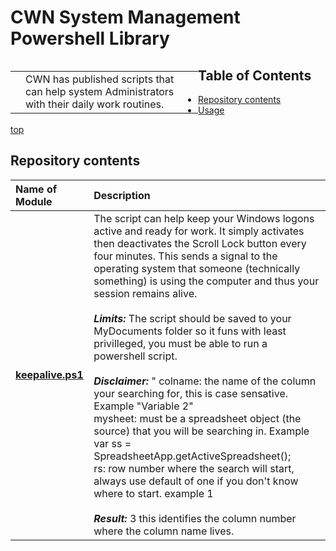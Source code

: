 # <a name="top">CWN System Management Powershell Library</a> 

<table style="width: 300px; float: left;" border="0" cellspacing="0">
<tbody>
  <tr>
    <td> </td>
    <td>CWN has published scripts that can help system Administrators with their daily work routines.</td>
 </tr>
</tbody>
</table>

## Table of Contents

- [Repository contents](#repository-contents)
- [Usage](#usage)


[top](#top)

## Repository contents
| Name of Module | Description | 
| :-------- | :----------- | 
| [**keepalive.ps1**](https://github.com/cwnit/toolkits/blob/master/collections/powershell/system_management/keepalive.ps1) | The script can help keep your Windows logons active and ready for work. It simply activates then deactivates the Scroll Lock button every four minutes. This sends a signal to the operating system that someone (technically something) is using the computer and thus your session remains alive. <br> <br> *__Limits:__* The script should be saved to your MyDocuments folder so it funs with least privilleged, you must be able to run a powershell script.   <br><br> *__Disclaimer:__* "  colname:  the name of the column your searching for, this is case sensative.  Example "Variable 2" <br>  mysheet:  must be a spreadsheet object (the source) that you will be searching in.  Example var ss = SpreadsheetApp.getActiveSpreadsheet(); <br> rs:  row number where the search will start, always use default of one if you don't know where to start.  example 1  <br> <br> *__Result:__*  3 this identifies the column number where the column name lives. |
